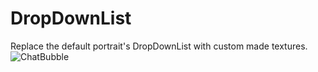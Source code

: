 # DropDownList
Replace the default portrait's DropDownList with custom made textures.
![ChatBubble](https://lh3.googleusercontent.com/udJWhMN0bO4KnrJ69rG3paROPVm7FszcUoeoJDSPGrKmpUed8nfzVDbWQ8c1H7QDoixPpFc=s170)
